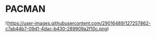 # PACMAN
!(https://user-images.githubusercontent.com/29016489/127257862-c7ab44b7-09d1-4dac-b430-289909a2f10c.png)
